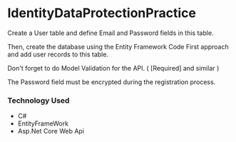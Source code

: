 # IdentityDataProtectionPractice

Create a User table and define Email and Password fields in this table.

Then, create the database using the Entity Framework Code First approach and add user records to this table.

Don't forget to do Model Validation for the API. ( [Required] and similar )

The Password field must be encrypted during the registration process.

### Technology Used
- C#
- EntityFrameWork
- Asp.Net Core Web Api
